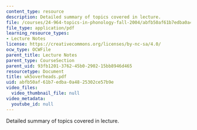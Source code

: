 ```yaml
---
content_type: resource
description: Detailed summary of topics covered in lecture.
file: /courses/24-964-topics-in-phonology-fall-2004/abfb50af61b7edba0a4825302ce57b9e_wk5overheads.pdf
file_type: application/pdf
learning_resource_types:
- Lecture Notes
license: https://creativecommons.org/licenses/by-nc-sa/4.0/
ocw_type: OCWFile
parent_title: Lecture Notes
parent_type: CourseSection
parent_uid: 93fb1201-3762-45b0-2902-15bb8946d465
resourcetype: Document
title: wk5overheads.pdf
uid: abfb50af-61b7-edba-0a48-25302ce57b9e
video_files:
  video_thumbnail_file: null
video_metadata:
  youtube_id: null
---
```

Detailed summary of topics covered in lecture.